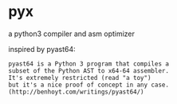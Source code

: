 
# pyx

a python3 compiler and asm optimizer


inspired by pyast64:
```
pyast64 is a Python 3 program that compiles a 
subset of the Python AST to x64-64 assembler. 
It's extremely restricted (read "a toy") 
but it's a nice proof of concept in any case. 
(http://benhoyt.com/writings/pyast64/)

